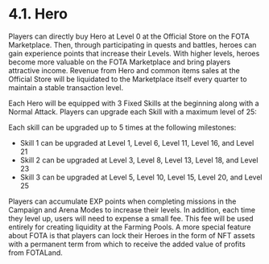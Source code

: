 # 4.1. Hero

Players can directly buy Hero at Level 0 at the Official Store on the FOTA Marketplace. Then, through participating in quests and battles, heroes can gain experience points that increase their Levels. With higher levels, heroes become more valuable on the FOTA Marketplace and bring players attractive income. Revenue from Hero and common items sales at the Official Store will be liquidated to the Marketplace itself every quarter to maintain a stable transaction level.

Each Hero will be equipped with 3 Fixed Skills at the beginning along with a Normal Attack. Players can upgrade each Skill with a maximum level of 25:

Each skill can be upgraded up to 5 times at the following milestones:&#x20;

* Skill 1 can be upgraded at Level 1, Level 6, Level 11, Level 16, and Level 21&#x20;
* Skill 2 can be upgraded at Level 3, Level 8, Level 13, Level 18, and Level 23&#x20;
* Skill 3 can be upgraded at Level 5, Level 10, Level 15, Level 20, and Level 25

Players can accumulate EXP points when completing missions in the Campaign and Arena Modes to increase their levels. In addition, each time they level up, users will need to expense a small fee. This fee will be used entirely for creating liquidity at the Farming Pools. A more special feature about FOTA is that players can lock their Heroes in the form of NFT assets with a permanent term from which to receive the added value of profits from FOTALand.
